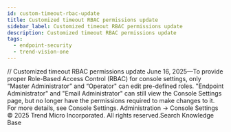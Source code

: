 ```yaml
---
id: custom-timeout-rbac-update
title: Customized timeout RBAC permissions update
sidebar_label: Customized timeout RBAC permissions update
description: Customized timeout RBAC permissions update
tags:
  - endpoint-security
  - trend-vision-one
---
```


/*<![CDATA[*/ $('#title').html($('meta[name=map-description]').attr('content')); /*]]>*/ Customized timeout RBAC permissions update June 16, 2025—To provide proper Role-Based Access Control (RBAC) for console settings, only “Master Administrator” and “Operator" can edit pre-defined roles. "Endpoint Administrator" and "Email Administrator" can still view the Console Settings page, but no longer have the permissions required to make changes to it. For more details, see Console Settings. Administration → Console Settings © 2025 Trend Micro Incorporated. All rights reserved.Search Knowledge Base